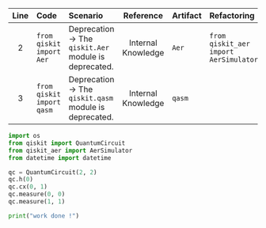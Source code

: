 | Line | Code | Scenario | Reference | Artifact | Refactoring |
| :--: | :--- | :------- | :-------: | :------- | :---------- |
| 2 | `from qiskit import Aer` | Deprecation -> The `qiskit.Aer` module is deprecated. | Internal Knowledge | `Aer` | `from qiskit_aer import AerSimulator` |
| 3 | `from qiskit import qasm` | Deprecation -> The `qiskit.qasm` module is deprecated. | Internal Knowledge | `qasm` | |


```python
import os
from qiskit import QuantumCircuit
from qiskit_aer import AerSimulator
from datetime import datetime

qc = QuantumCircuit(2, 2)
qc.h(0)
qc.cx(0, 1)
qc.measure(0, 0)
qc.measure(1, 1)

print("work done !")
```